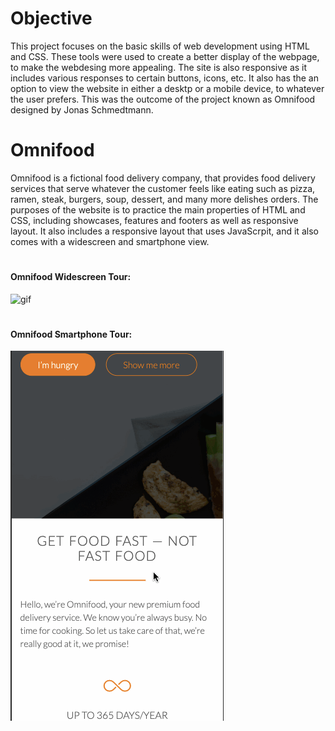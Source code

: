 # Objective
This project focuses on the basic skills of web development using HTML and CSS. These tools were used to create a better display of the webpage, to make the webdesing more appealing. The site is also responsive as it includes various responses to certain buttons, icons, etc. It also has the an option to view the website in either a desktp or a mobile device, to whatever the user prefers. This was the outcome of the project known as Omnifood designed by Jonas Schmedtmann.

# Omnifood
Omnifood is a fictional food delivery company, that provides food delivery services that serve whatever the customer feels like eating such as pizza, ramen, steak, burgers, soup, dessert, and many more delishes orders. The purposes of the website is to practice the main properties of HTML and CSS, including showcases, features and footers as well as responsive layout. It also includes a responsive layout that uses JavaScrpit, and it also comes with a widescreen and smartphone view.


# <h4>Omnifood Widescreen Tour:</h4>

![gif](Omnifood_tour.gif)

# <h4>Omnifood Smartphone Tour:</h4>

![gif](Omnifood_smartphone_tour.gif)
